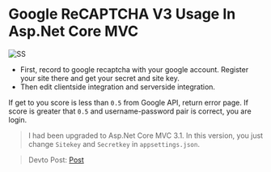 # Google ReCAPTCHA V3 Usage In Asp.Net Core MVC 

![SS](https://github.com/huseyinsimsekk/Asp.NetCore-ReCAPTCHAv3/blob/master/RecaptchaV3/Screenshot_1.png)

* First, record to google recaptcha with your google account. Register your site there and get your secret and site key.
* Then edit clientside integration and serverside integration.

If get to you score is less than `0.5` from Google API, return error page. If score is greater that `0.5` and username-password pair is correct, you are login.  

> I had been upgraded to Asp.Net Core MVC 3.1. In this version, you just change `Sitekey` and `Secretkey` in `appsettings.json`.

 > Devto Post: [Post](https://dev.to/huseyinsimsek/usage-of-recaptcha-v3-in-asp-net-core-mvc-project-1gnh "Devto Post")
